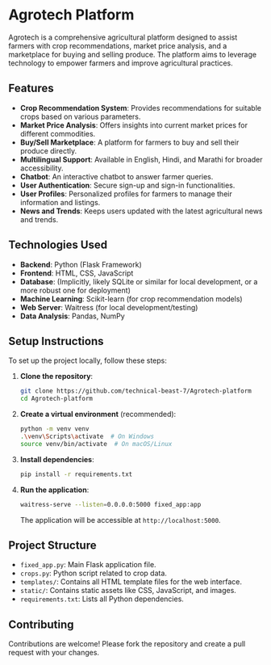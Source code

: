 # Agrotech Platform

Agrotech is a comprehensive agricultural platform designed to assist farmers with crop recommendations, market price analysis, and a marketplace for buying and selling produce. The platform aims to leverage technology to empower farmers and improve agricultural practices.

## Features

*   **Crop Recommendation System**: Provides recommendations for suitable crops based on various parameters.
*   **Market Price Analysis**: Offers insights into current market prices for different commodities.
*   **Buy/Sell Marketplace**: A platform for farmers to buy and sell their produce directly.
*   **Multilingual Support**: Available in English, Hindi, and Marathi for broader accessibility.
*   **Chatbot**: An interactive chatbot to answer farmer queries.
*   **User Authentication**: Secure sign-up and sign-in functionalities.
*   **User Profiles**: Personalized profiles for farmers to manage their information and listings.
*   **News and Trends**: Keeps users updated with the latest agricultural news and trends.

## Technologies Used

*   **Backend**: Python (Flask Framework)
*   **Frontend**: HTML, CSS, JavaScript
*   **Database**: (Implicitly, likely SQLite or similar for local development, or a more robust one for deployment)
*   **Machine Learning**: Scikit-learn (for crop recommendation models)
*   **Web Server**: Waitress (for local development/testing)
*   **Data Analysis**: Pandas, NumPy

## Setup Instructions

To set up the project locally, follow these steps:

1.  **Clone the repository**:

    ```bash
    git clone https://github.com/technical-beast-7/Agrotech-platform
    cd Agrotech-platform
    ```

2.  **Create a virtual environment** (recommended):

    ```bash
    python -m venv venv
    .\venv\Scripts\activate  # On Windows
    source venv/bin/activate  # On macOS/Linux
    ```

3.  **Install dependencies**:

    ```bash
    pip install -r requirements.txt
    ```

4.  **Run the application**:

    ```bash
    waitress-serve --listen=0.0.0.0:5000 fixed_app:app
    ```

    The application will be accessible at `http://localhost:5000`.

## Project Structure

*   `fixed_app.py`: Main Flask application file.
*   `crops.py`: Python script related to crop data.
*   `templates/`: Contains all HTML template files for the web interface.
*   `static/`: Contains static assets like CSS, JavaScript, and images.
*   `requirements.txt`: Lists all Python dependencies.

## Contributing


Contributions are welcome! Please fork the repository and create a pull request with your changes.



